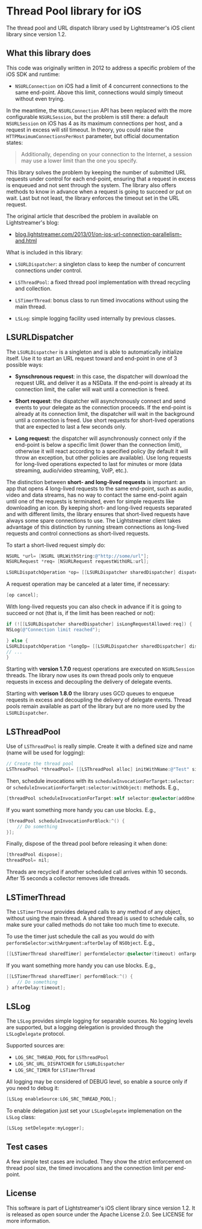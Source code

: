 
Thread Pool library for iOS
===========================

The thread pool and URL dispatch library used by Lightstreamer's iOS client library since version 1.2.


What this library does
----------------------

This code was originally written in 2012 to address a specific problem of the iOS SDK and runtime:

* `NSURLConnection` on iOS had a limit of 4 concurrent connections to the same end-point. 
  Above this limit, connections would simply timeout without even trying.

In the meantime, the `NSURLConnection` API has been replaced with the more configurable `NSURLSession`,
but the problem is still there: a default `NSURLSession` on iOS has 4 as its maximum connections per host,
and a request in excess will stil timeout. In theory, you could raise the `HTTPMaximumConnectionsPerHost` parameter,
but official documentation states:

> Additionally, depending on your connection to the Internet, a session may use a lower limit than the one you specify.

This library solves the problem by keeping the number of submitted URL requests under control
for each end-point, ensuring that a request in excess is enqueued and not sent through the system.
The library also offers methods to know in advance when a request is going to succeed or put on wait.
Last but not least, the library enforces the timeout set in the URL request.

The original article that described the problem in available on Lightstreamer's blog:

* [blog.lightstreamer.com/2013/01/on-ios-url-connection-parallelism-and.html](http://blog.lightstreamer.com/2013/01/on-ios-url-connection-parallelism-and.html)

What is included in this library:

* `LSURLDispatcher`: a singleton class to keep the number of concurrent connections under control.

* `LSThreadPool`: a fixed thread pool implementation with thread recycling and collection.

* `LSTimerThread`: bonus class to run timed invocations without using the main thread.

* `LSLog`: simple logging facility used internally by previous classes.
  

LSURLDispatcher
---------------

The `LSURLDispatcher` is a singleton and is able to automatically initialize itself. Use it to
start an URL request toward and end-point in one of 3 possible ways:

* **Synschronous request**: in this case, the dispatcher will download the request URL
and deliver it as a NSData. If the end-point is already at its connection limit,
the caller will wait until a connection is freed.

* **Short request**: the dispatcher will asynchronously connect and send events to your
delegate as the connection proceeds. If the end-point is already at its connection limit,
the dispatcher will wait in the background until a connection is freed. Use short requests
for short-lived operations that are expected to last a few seconds only.

* **Long request**: the dispatcher will asynchronously connect only if the end-point is below 
a specific limit (lower than the connection limit), otherwise it will react according to a specified
policy (by default it will throw an exception, but other policies are available). Use long requests for 
long-lived operations expected to last for minutes or more (data streaming, audio/video streaming, VoIP, etc.).

The distinction between **short- and long-lived requests** is important: an app that opens 4 long-lived
requests to the same end-point, such as audio, video and data streams, has no way to contact the same end-point 
again until one of the requests is terminated, even for simple requests like downloading an icon. By keeping
short- and long-lived requests separated and with different limits, the library ensures that short-lived requests
have always some spare connections to use. The Lightstreamer client takes advantage of this distinction by running 
stream connections as long-lived requests and control connections as short-lived requests.

To start a short-lived request simply do:

```objective-c
NSURL *url= [NSURL URLWithString:@"http://some/url"];
NSURLRequest *req= [NSURLRequest requestWithURL:url];

LSURLDispatchOperation *op= [[LSURLDispatcher sharedDispatcher] dispatchShortRequest:req delegate:self];
```

A request operation may be canceled at a later time, if necessary:

```objective-c
[op cancel];
```

With long-lived requests you can also check in advance if it is going to succeed
or not (that is, if the limit has been reached or not):

```objective-c
if (![[LSURLDispatcher sharedDispatcher] isLongRequestAllowed:req]) {
NSLog(@"Connection limit reached");

} else {
LSURLDispatchOperation *longOp= [[LSURLDispatcher sharedDispatcher] dispatchLongRequest:req delegate:self];
// ...
}
```

Starting with **version 1.7.0** request operations are executed on `NSURLSession` threads. The library now uses 
its own thread pools only to enqueue requests in excess and decoupling the delivery of delegate events.

Starting with **verison 1.8.0** the library uses GCD queues to enqueue requests in excess and decoupling the delivery of delegate events.
Thread pools remain available as part of the library but are no more used by the `LSURLDispatcher`.


LSThreadPool
------------

Use of `LSThreadPool` is really simple. Create it with a defined size and name (name 
will be used for logging):

```objective-c
// Create the thread pool
LSThreadPool *threadPool= [[LSThreadPool alloc] initWithName:@"Test" size:4];
```
	
Then, schedule invocations with its `scheduleInvocationForTarget:selector:` or 
`scheduleInvocationForTarget:selector:withObject:` methods. E.g.,

```objective-c
[threadPool scheduleInvocationForTarget:self selector:@selector(addOne)];
```

If you want something more handy you can use blocks. E.g.,

```objective-c
[threadPool scheduleInvocationForBlock:^() {
    // Do something
}];
```

Finally, dispose of the thread pool before releasing it when done:

```objective-c
[threadPool dispose];
threadPool= nil;
```

Threads are recycled if another scheduled call arrives within 10 seconds. After 15 seconds
a collector removes idle threads.


LSTimerThread
-------------

The `LSTimerThread` provides delayed calls to any method of any object, without using the main thread.
A shared thread is used to schedule calls, so make sure your called methods do not take too much time
to execute.

To use the timer just schedule the call as you would do with `performSelector:withArgument:afterDelay`
of `NSObject`. E.g.,

```objective-c
[[LSTimerThread sharedTimer] performSelector:@selector(timeout) onTarget:self afterDelay:timeout];
````

If you want something more handy you can use blocks. E.g.,

```objective-c
[[LSTimerThread sharedTimer] performBlock:^() {
    // Do something
} afterDelay:timeout];
```


LSLog
-----

The `LSLog` provides simple logging for separable sources. No logging levels are supported, but a logging
delegation is provided through the `LSLogDelegate` protocol.

Supported sources are:

* `LOG_SRC_THREAD_POOL` for `LSThreadPool`
* `LOG_SRC_URL_DISPATCHER` for `LSURLDispatcher`
* `LOG_SRC_TIMER` for `LSTimerThread`

All logging may be considered of DEBUG level, so enable a source only if you need to debug it:

```objective-c
[LSLog enableSource:LOG_SRC_THREAD_POOL];
````

To enable delegation just set your `LSLogDelegate` implemenation on the `LSLog` class:

```objective-c
[LSLog setDelegate:myLogger];
````


Test cases
----------

A few simple test cases are included. They show the strict enforcement on thread pool size,
the timed invocations and the connection limit per end-point.


License
-------

This software is part of Lightstreamer's iOS client library since version 1.2. It is released
as open source under the Apache License 2.0. See LICENSE for more information.
